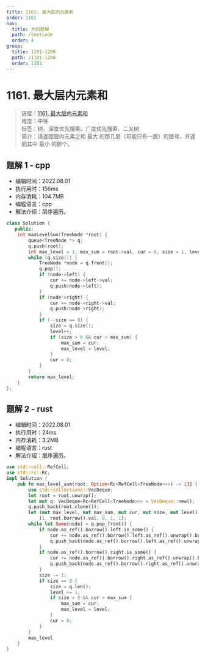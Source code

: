 ```yaml
---
title: 1161. 最大层内元素和
order: 1161
nav:
  title: 力扣题解
  path: /leetcode
  order: 4
group:
  title: 1101-1200
  path: /1101-1200
  order: 1101
---
```


# 1161. 最大层内元素和
    
> 链接：[1161. 最大层内元素和](https://leetcode.cn/problems/maximum-level-sum-of-a-binary-tree/)  
> 难度：中等  
> 标签：树、深度优先搜索、广度优先搜索、二叉树  
> 简介：请返回层内元素之和 最大 的那几层（可能只有一层）的层号，并返回其中 最小 的那个。
      
## 题解 1 - cpp
- 编辑时间：2022.08.01
- 执行用时：156ms
- 内存消耗：104.7MB
- 编程语言：cpp
- 解法介绍：层序遍历。
```cpp
class Solution {
   public:
    int maxLevelSum(TreeNode *root) {
        queue<TreeNode *> q;
        q.push(root);
        int max_level = 1, max_sum = root->val, cur = 0, size = 1, level = 1;
        while (q.size()) {
            TreeNode *node = q.front();
            q.pop();
            if (node->left) {
                cur += node->left->val;
                q.push(node->left);
            }
            if (node->right) {
                cur += node->right->val;
                q.push(node->right);
            }
            if (--size == 0) {
                size = q.size();
                level++;
                if (size > 0 && cur > max_sum) {
                    max_sum = cur;
                    max_level = level;
                }
                cur = 0;
            }
        }
        return max_level;
    }
};
```

## 题解 2 - rust
- 编辑时间：2022.08.01
- 执行用时：24ms
- 内存消耗：3.2MB
- 编程语言：rust
- 解法介绍：层序遍历。
```rust
use std::cell::RefCell;
use std::rc::Rc;
impl Solution {
    pub fn max_level_sum(root: Option<Rc<RefCell<TreeNode>>>) -> i32 {
        use std::collections::VecDeque;
        let root = root.unwrap();
        let mut q: VecDeque<Rc<RefCell<TreeNode>>> = VecDeque::new();
        q.push_back(root.clone());
        let (mut max_level, mut max_sum, mut cur, mut size, mut level) =
            (1, root.borrow().val, 0, 1, 1);
        while let Some(node) = q.pop_front() {
            if node.as_ref().borrow().left.is_some() {
                cur += node.as_ref().borrow().left.as_ref().unwrap().borrow().val;
                q.push_back(node.as_ref().borrow().left.as_ref().unwrap().clone());
            }
            if node.as_ref().borrow().right.is_some() {
                cur += node.as_ref().borrow().right.as_ref().unwrap().borrow().val;
                q.push_back(node.as_ref().borrow().right.as_ref().unwrap().clone());
            }
            size -= 1;
            if size == 0 {
                size = q.len();
                level += 1;
                if size > 0 && cur > max_sum {
                    max_sum = cur;
                    max_level = level;
                }
                cur = 0;
            }
        }
        max_level
    }
}
```

      